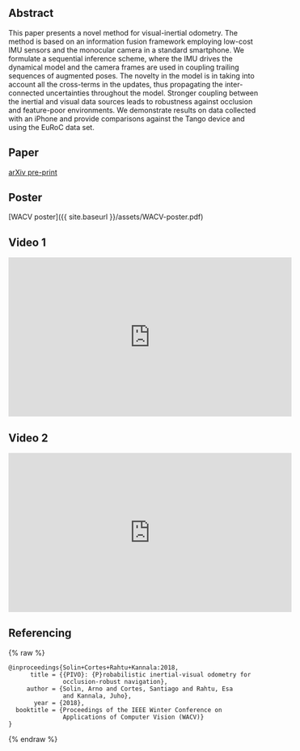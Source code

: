 ## Abstract

This paper presents a novel method for visual-inertial odometry. The method is based on an information fusion framework employing low-cost IMU sensors and the monocular camera in a standard smartphone. We formulate a sequential inference scheme, where the IMU drives the dynamical model and the camera frames are used in coupling trailing sequences of augmented poses. The novelty in the model is in taking into account all the cross-terms in the updates, thus propagating the inter-connected uncertainties throughout the model. Stronger coupling between the inertial and visual data sources leads to robustness against occlusion and feature-poor environments. We demonstrate results on data collected with an iPhone and provide comparisons against the Tango device and using the EuRoC data set.

## Paper

[arXiv pre-print](https://arxiv.org/abs/1708.00894)

## Poster

[WACV poster]({{ site.baseurl }}/assets/WACV-poster.pdf)

## Video 1

<iframe width="560" height="315" src="https://www.youtube.com/embed/suTx4FPcwbA" frameborder="0" gesture="media" allow="encrypted-media" allowfullscreen></iframe>

## Video 2

<iframe width="560" height="315" src="https://www.youtube.com/embed/CK8RuoSEw0o" frameborder="0" gesture="media" allow="encrypted-media" allowfullscreen></iframe>

## Referencing

{% raw  %}
```
@inproceedings{Solin+Cortes+Rahtu+Kannala:2018,
      title = {{PIVO}: {P}robabilistic inertial-visual odometry for 
               occlusion-robust navigation},
     author = {Solin, Arno and Cortes, Santiago and Rahtu, Esa 
               and Kannala, Juho},
       year = {2018},
  booktitle = {Proceedings of the IEEE Winter Conference on 
               Applications of Computer Vision (WACV)}
}
```
{% endraw  %}
